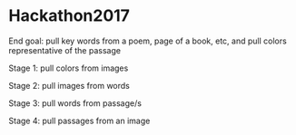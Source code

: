 # Hackathon2017
End goal: pull key words from a poem, page of a book, etc, and pull colors representative of the passage

Stage 1: pull colors from images 

Stage 2: pull images from words 

Stage 3: pull words from passage/s 

Stage 4: pull passages from an image 

